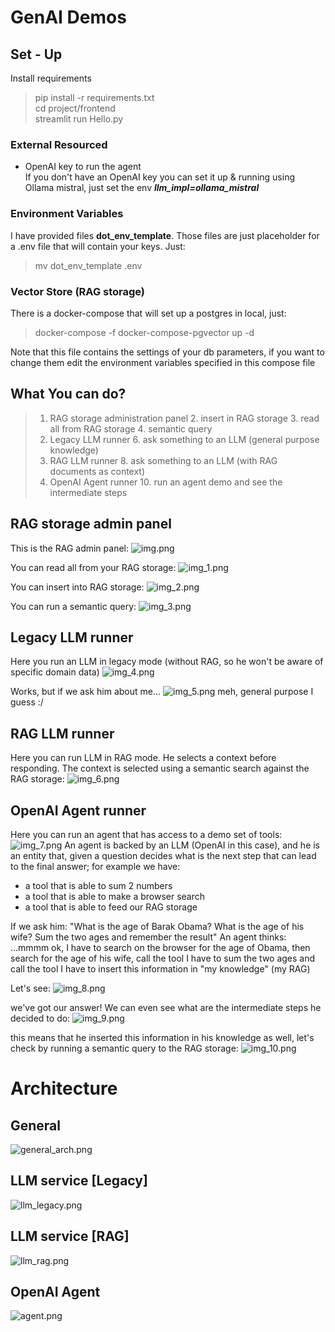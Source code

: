 # GenAI Demos

## Set - Up
Install requirements
> pip install -r requirements.txt  
> cd project/frontend  
> streamlit run Hello.py

### External Resourced
- OpenAI key to run the agent  
If you don't have an OpenAI key you can set it up & running using Ollama mistral, just set the env _**llm_impl=ollama_mistral**_

### Environment Variables
I have provided files **dot_env_template**. Those files are just placeholder for a .env file that will contain your keys. Just:
> mv dot_env_template .env

### Vector Store (RAG storage)
There is a docker-compose that will set up a postgres in local, just:
> docker-compose -f docker-compose-pgvector up -d   

Note that this file contains the settings of your db parameters, if you want to change them edit the environment variables specified in 
this compose file

## What You can do?
> 1. RAG storage administration panel
>    2. insert in RAG storage
>    3. read all from RAG storage
>    4. semantic query 
> 5. Legacy LLM runner
>    6. ask something to an LLM (general purpose knowledge)
> 7. RAG LLM runner
>    8. ask something to an LLM (with RAG documents as context)
> 9. OpenAI Agent runner
>    10. run an agent demo and see the intermediate steps

## RAG storage admin panel
This is the RAG admin panel:
![img.png](res/images/img.png)

You can read all from your RAG storage:
![img_1.png](res/images/img_1.png)

You can insert into RAG storage:
![img_2.png](res/images/img_2.png)

You can run a semantic query:
![img_3.png](res/images/img_3.png)

## Legacy LLM runner
Here you run an LLM in legacy mode (without RAG, so he won't be aware of specific domain data)
![img_4.png](res/images/img_4.png)

Works, but if we ask him about me...
![img_5.png](res/images/img_5.png)
meh, general purpose I guess :/

## RAG LLM runner
Here you can run LLM in RAG mode. He selects a context before responding. The context is selected using a semantic search against the RAG storage:
![img_6.png](res/images/img_6.png)

## OpenAI Agent runner
Here you can run an agent that has access to a demo set of tools:
![img_7.png](res/images/img_7.png)
An agent is backed by an LLM (OpenAI in this case), and he is an entity that, given a question
decides what is the next step that can lead to the final answer;
for example we have:
- a tool that is able to sum 2 numbers
- a tool that is able to make a browser search
- a tool that is able to feed our RAG storage

If we ask him: "What is the age of Barak Obama? What is the age of his wife? Sum the two ages and remember the result"
An agent thinks:
...mmmm ok, I have to search on the browser for the age of Obama, then search for the age of his wife, call the tool I have to 
sum the two ages and call the tool I have to insert this information in "my knowledge" (my RAG)

Let's see:
![img_8.png](res/images/img_8.png)

we've got our answer! We can even see what are the intermediate steps he decided to do:
![img_9.png](res/images/img_9.png)

this means that he inserted this information in his knowledge as well, let's check by running a semantic query to the RAG storage:
![img_10.png](res/images/img_10.png)

# Architecture
## General
![general_arch.png](res/images/general_arch.png)
## LLM service [Legacy]
![llm_legacy.png](res/images/llm_legacy.png)
## LLM service [RAG]
![llm_rag.png](res/images/llm_rag.png)
## OpenAI Agent
![agent.png](res/images/agent.png)